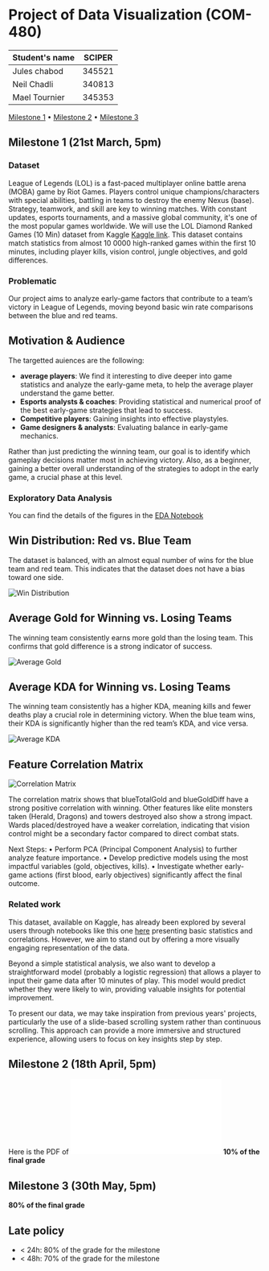 # Project of Data Visualization (COM-480)

| Student's name | SCIPER |
| -------------- | ------ |
| Jules chabod |345521 |
| Neil Chadli | 340813 |
| Mael Tournier | 345353 |

[Milestone 1](#milestone-1) • [Milestone 2](#milestone-2) • [Milestone 3](#milestone-3)

## Milestone 1 (21st March, 5pm)


### Dataset
League of Legends (LOL) is a fast-paced multiplayer online battle arena (MOBA) game by Riot Games. Players control unique champions/characters with special abilities, battling in teams to destroy the enemy Nexus (base). Strategy, teamwork, and skill are key to winning matches. With constant updates, esports tournaments, and a massive global community, it's one of the most popular games worldwide.
We will use the LOL Diamond Ranked Games (10 Min) dataset from Kaggle [Kaggle link](https://www.kaggle.com/datasets/bobbyscience/league-of-legends-diamond-ranked-games-10-min). This dataset contains match statistics from almost 10 0000 high-ranked games within the first 10 minutes, including player kills, vision control, jungle objectives, and gold differences.



### Problematic
Our project aims to analyze early-game factors that contribute to a team’s victory in League of Legends, moving beyond basic win rate comparisons between the blue and red teams.



## Motivation & Audience
The targetted auiences are the following:
- **average players**: We find it interesting to dive deeper into game statistics and analyze the early-game meta, to help the average player understand the game better.  
- **Esports analysts & coaches**: Providing statistical and numerical proof  of the best early-game strategies that lead to success.  
- **Competitive players**: Gaining insights into effective playstyles.  
- **Game designers & analysts**: Evaluating balance in early-game mechanics.  

Rather than just predicting the winning team, our goal is to identify which gameplay decisions matter most in achieving victory. Also, as a beginner, gaining a better overall understanding of the strategies to adopt in the early game, a crucial phase at this level.


### Exploratory Data Analysis

You can find the details of the figures in the [EDA Notebook](EDA.ipynb)

## Win Distribution: Red vs. Blue Team
The dataset is balanced, with an almost equal number of wins for the blue team and red team. This indicates that the dataset does not have a bias toward one side.

![Win Distribution](figures/win_distribution.png)

## Average Gold for Winning vs. Losing Teams

The winning team consistently earns more gold than the losing team. This confirms that gold difference is a strong indicator of success.

![Average Gold](figures/average_gold.png)



## Average KDA for Winning vs. Losing Teams
The winning team consistently has a higher KDA, meaning kills and fewer deaths play a crucial role in determining victory.
When the blue team wins, their KDA is significantly higher than the red team’s KDA, and vice versa.

![Average KDA](figures/average_kda.png)

## Feature Correlation Matrix
![Correlation Matrix](figures/correlation_matrix.png)

The correlation matrix shows that blueTotalGold and blueGoldDiff have a strong positive correlation with winning.
Other features like elite monsters taken (Herald, Dragons) and towers destroyed also show a strong impact.
Wards placed/destroyed have a weaker correlation, indicating that vision control might be a secondary factor compared to direct combat stats.

Next Steps:
	•	Perform PCA (Principal Component Analysis) to further analyze feature importance.
	•	Develop predictive models using the most impactful variables (gold, objectives, kills).
	•	Investigate whether early-game actions (first blood, early objectives) significantly affect the final outcome.

### Related work

This dataset, available on Kaggle, has already been explored by several users through notebooks like this one [here](https://www.kaggle.com/code/servietsky/league-of-legends-what-to-do-in-first-10-min) presenting basic statistics and correlations. However, we aim to stand out by offering a more visually engaging representation of the data.

Beyond a simple statistical analysis, we also want to develop a straightforward model (probably a logistic regression) that allows a player to input their game data after 10 minutes of play. This model would predict whether they were likely to win, providing valuable insights for potential improvement.

To present our data, we may take inspiration from previous years' projects, particularly the use of a slide-based scrolling system rather than continuous scrolling. This approach can provide a more immersive and structured experience, allowing users to focus on key insights step by step.

## Milestone 2 (18th April, 5pm)
Here is the PDF of ![Milestone 2](milestone_2_project_atakhan.pdf)
**10% of the final grade**


## Milestone 3 (30th May, 5pm)

**80% of the final grade**


## Late policy

- < 24h: 80% of the grade for the milestone
- < 48h: 70% of the grade for the milestone

